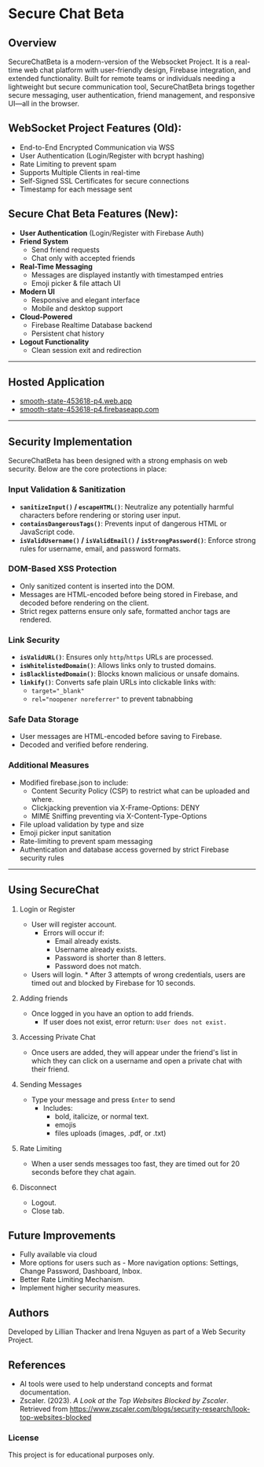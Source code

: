 # Secure Chat Beta

## Overview 
SecureChatBeta is a modern-version of the Websocket Project. It is a real-time web chat platform with user-friendly design, Firebase integration, and extended functionality. Built for remote teams or individuals needing a lightweight but secure communication tool, SecureChatBeta brings together secure messaging, user authentication, friend management, and responsive UI—all in the browser.

## WebSocket Project Features (Old):
- End-to-End Encrypted Communication via WSS
- User Authentication (Login/Register with bcrypt hashing)
- Rate Limiting to prevent spam
- Supports Multiple Clients in real-time
- Self-Signed SSL Certificates for secure connections
- Timestamp for each message sent

## Secure Chat Beta Features (New): 
- **User Authentication** (Login/Register with Firebase Auth)
- **Friend System**
  - Send friend requests
  - Chat only with accepted friends
- **Real-Time Messaging**
  - Messages are displayed instantly with timestamped entries
  - Emoji picker & file attach UI
- **Modern UI**
  - Responsive and elegant interface
  - Mobile and desktop support
- **Cloud-Powered**
  - Firebase Realtime Database backend
  - Persistent chat history
- **Logout Functionality**
  - Clean session exit and redirection

---

## Hosted Application
- [smooth-state-453618-p4.web.app](https://smooth-state-453618-p4.web.app)
- [smooth-state-453618-p4.firebaseapp.com](https://smooth-state-453618-p4.firebaseapp.com)

---

## Security Implementation
SecureChatBeta has been designed with a strong emphasis on web security. Below are the core protections in place:

### Input Validation & Sanitization
- **`sanitizeInput()` / `escapeHTML()`**: Neutralize any potentially harmful characters before rendering or storing user input.
- **`containsDangerousTags()`**: Prevents input of dangerous HTML or JavaScript code.
- **`isValidUsername()` / `isValidEmail()` / `isStrongPassword()`**: Enforce strong rules for username, email, and password formats.

### DOM-Based XSS Protection
- Only sanitized content is inserted into the DOM.
- Messages are HTML-encoded before being stored in Firebase, and decoded before rendering on the client.
- Strict regex patterns ensure only safe, formatted anchor tags are rendered.

### Link Security
- **`isValidURL()`**: Ensures only `http`/`https` URLs are processed.
- **`isWhitelistedDomain()`**: Allows links only to trusted domains.
- **`isBlacklistedDomain()`**: Blocks known malicious or unsafe domains.
- **`linkify()`**: Converts safe plain URLs into clickable links with:
  - `target="_blank"`
  - `rel="noopener noreferrer"` to prevent tabnabbing

### Safe Data Storage
- User messages are HTML-encoded before saving to Firebase.
- Decoded and verified before rendering.

### Additional Measures
- Modified firebase.json to include: 
  - Content Security Policy (CSP) to restrict what can be uploaded and where. 
  - Clickjacking prevention via X-Frame-Options: DENY
  - MIME Sniffing preventing via X-Content-Type-Options
- File upload validation by type and size
- Emoji picker input sanitation
- Rate-limiting to prevent spam messaging
- Authentication and database access governed by strict Firebase security rules

---

## Using SecureChat

1. Login or Register
   * User will register account.
      * Errors will occur if:
          * Email already exists.
          * Username already exists.
          * Password is shorter than 8 letters.
          * Password does not match.
   * Users will login.
          * After 3 attempts of wrong credentials, users are timed out and blocked by Firebase for 10 seconds. 
     
2. Adding friends
    * Once logged in you have an option to add friends.
       * If user does not exist, error return:
 ``` User does not exist. ```
      
4. Accessing Private Chat
   * Once users are added, they will appear under the friend's list in which they can click on a username and open a private chat with their friend. 

6. Sending Messages
   * Type your message and press `Enter` to send
     * Includes:
          * bold, italicize, or normal text.
          * emojis
          * files uploads (images, .pdf, or .txt) 

7. Rate Limiting
   * When a user sends messages too fast, they are timed out for 20 seconds before they chat again.
  
8. Disconnect
   * Logout.
   * Close tab.

## Future Improvements
* Fully available via cloud
* More options for users such as
      - More navigation options: Settings, Change Password, Dashboard, Inbox.
* Better Rate Limiting Mechanism.
* Implement higher security measures.

## Authors
Developed by Lillian Thacker and Irena Nguyen as part of a Web Security Project.

## References
- AI tools were used to help understand concepts and format documentation.
- Zscaler. (2023). *A Look at the Top Websites Blocked by Zscaler*. Retrieved from https://www.zscaler.com/blogs/security-research/look-top-websites-blocked

### License
This project is for educational purposes only.